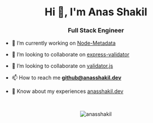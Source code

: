 <h1 align="center">Hi 👋, I'm Anas Shakil</h1>
<h3 align="center">Full Stack Engineer</h3>

- 🔭 I’m currently working on [Node-Metadata](https://github.com/anasshakil/metadata)

- 👯 I’m looking to collaborate on [express-validator](https://github.com/express-validator/express-validator)

- 👯 I’m looking to collaborate on [validator.js](https://github.com/validatorjs/validator.js)

- 📫 How to reach me **github@anasshakil.dev**

- 📄 Know about my experiences [anasshakil.dev](https://anasshakil.dev)
<br/>
<p align="center"><img align="center" src="https://github-readme-stats.vercel.app/api/top-langs?username=anasshakil&show_icons=true&locale=en&layout=compact" alt="anasshakil" /></p>
